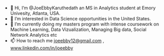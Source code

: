 - 👋 Hi, I’m @JoeEbbyKaruthedath an MS in Analytics student at Emory Univesity, Atlanta, USA.
- 👀 I’m interested in Data Science opportunities in the United States.
- 🌱 I’m currently doing my masters program with intense coursework on Machine Learning, Data Vizualization, Managing Big data, Social Network Analytics etc
- 📫 How to reach me joeebby12@gmail.com , www.linkedin.com/in/joeebby

<!---
JoeEbbyKaruthedath/JoeEbbyKaruthedath is a ✨ special ✨ repository because its `README.md` (this file) appears on your GitHub profile.
You can click the Preview link to take a look at your changes.
--->
